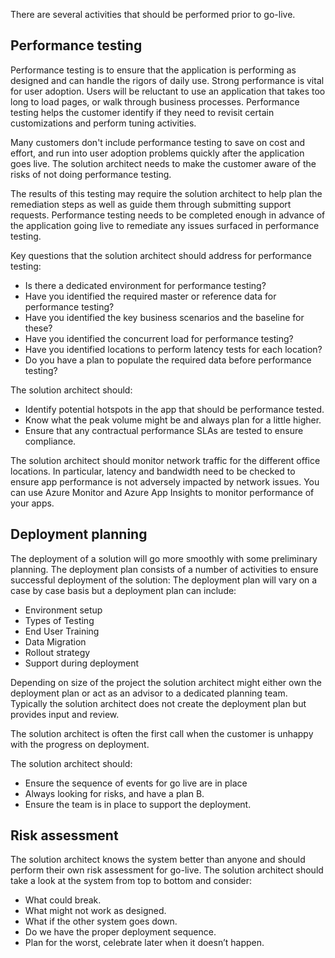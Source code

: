 There are several activities that should be performed prior to go-live.

## Performance testing

Performance testing is to ensure that the application is performing as designed and can handle the rigors of daily use. Strong performance is vital for user adoption. Users will be reluctant to use an application that takes too long to load pages, or walk through business processes. Performance testing helps the customer identify if they need to revisit certain customizations and perform tuning activities.

Many customers don't include performance testing to save on cost and effort, and run into user adoption problems quickly after the application goes live. The solution architect needs to make the customer aware of the risks of not doing performance testing.

The results of this testing may require the solution architect to help plan the remediation steps as well as guide them through submitting support requests. Performance testing needs to be completed enough in advance of the application going live to remediate any issues surfaced in performance testing.

Key questions that the solution architect should address for performance testing:

- Is there a dedicated environment for performance testing?
- Have you identified the required master or reference data for performance testing?
- Have you identified the key business scenarios and the baseline for these?
- Have you identified the concurrent load for performance testing?
- Have you identified locations to perform latency tests for each location?
- Do you have a plan to populate the required data before performance testing?

The solution architect should:

- Identify potential hotspots in the app that should be performance tested.
- Know what the peak volume might be and always plan for a little higher.
- Ensure that any contractual performance SLAs are tested to ensure compliance.

The solution architect should monitor network traffic for the different office locations. In particular, latency and bandwidth need to be checked to ensure app performance is not adversely impacted by network issues. You can use Azure Monitor and Azure App Insights to monitor performance of your apps.

## Deployment planning

The deployment of a solution will go more smoothly with some preliminary planning. The deployment plan consists of a number of activities to ensure successful deployment of the solution: The deployment plan will vary on a case by case basis but a deployment plan can include:

- Environment setup
- Types of Testing
- End User Training
- Data Migration
- Rollout strategy
- Support during deployment

Depending on size of the project the solution architect might either own the deployment plan or act as an advisor to a dedicated planning team. Typically the solution architect does not create the deployment plan but provides input and review.

The solution architect is often the first call when the customer is unhappy with the progress on deployment.

The solution architect should:

- Ensure the sequence of events for go live are in place
- Always looking for risks, and have a plan B.
- Ensure the team is in place to support the deployment.

## Risk assessment

The solution architect knows the system better than anyone and should perform their own risk assessment for go-live. The solution architect should take a look at the system from top to bottom and consider:

- What could break.
- What might not work as designed.
- What if the other system goes down.
- Do we have the proper deployment sequence.
- Plan for the worst, celebrate later when it doesn’t happen.
